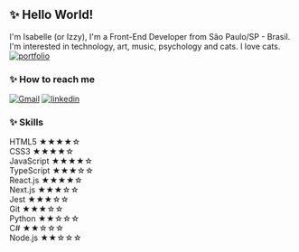 ## ✨ Hello World!
I'm Isabelle (or Izzy), I'm a Front-End Developer from São Paulo/SP - Brasil.  
I'm interested in technology, art, music, psychology and cats. I love cats.
[![portfolio](https://img.shields.io/badge/my_portfolio-000?style=for-the-badge&logo=ko-fi&logoColor=white)](https://isabellegj.github.io/)

### ✨ How to reach me
[![Gmail](https://img.shields.io/badge/Gmail-D14836?style=for-the-badge&logo=gmail&logoColor=white)](mailto:isabellegjesuino@gmail.com)
[![linkedin](https://img.shields.io/badge/linkedin-0A66C2?style=for-the-badge&logo=linkedin&logoColor=white)](https://www.linkedin.com/in/isabelle-jesuino)

### ✨ Skills
HTML5 ★★★★☆  
CSS3 ★★★★☆  
JavaScript ★★★★☆  
TypeScript ★★★☆☆  
React.js ★★★★☆  
Next.js ★★★☆☆  
Jest ★★★☆☆  
Git ★★★☆☆  
Python ★★☆☆☆  
C# ★★☆☆☆  
Node.js ★★☆☆☆  
